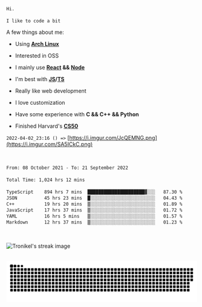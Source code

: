 ```
Hi.

I like to code a bit
```

A few things about me:

-   Using **[Arch Linux](https://archlinux.org/)**

-   Interested in OSS

-   I mainly use **[React](https://reactjs.org/) && [Node](https://nodejs.org/en/)**

-   I'm best with **[JS](https://www.javascript.com/)/[TS](https://www.typescriptlang.org/)**

-   Really like web development

-   I love customization

-   Have some experience with **C && C++ && Python**

-   Finished Harvard's **[CS50](https://cs50.harvard.edu)**

`2022-04-02_23:16 () =>` [https://i.imgur.com/JcQEMNG.png](https://i.imgur.com/SA5ICkC.png)

<br>

<!--START_SECTION:waka-->

```text
From: 08 October 2021 - To: 21 September 2022

Total Time: 1,024 hrs 12 mins

TypeScript    894 hrs 7 mins  █████████████████████▓░░░   87.30 %
JSON          45 hrs 23 mins  █░░░░░░░░░░░░░░░░░░░░░░░░   04.43 %
C++           19 hrs 20 mins  ▒░░░░░░░░░░░░░░░░░░░░░░░░   01.89 %
JavaScript    17 hrs 37 mins  ▒░░░░░░░░░░░░░░░░░░░░░░░░   01.72 %
YAML          16 hrs 5 mins   ▒░░░░░░░░░░░░░░░░░░░░░░░░   01.57 %
Markdown      12 hrs 37 mins  ▒░░░░░░░░░░░░░░░░░░░░░░░░   01.23 %
```

<!--END_SECTION:waka-->

<br>

<p><img align="center" src="https://github-readme-streak-stats.herokuapp.com/?user=Tronikelis&theme=dark" alt="Tronikel's streak image" /></p>

<br>

<img title="" src="https://raw.githubusercontent.com/Tronikelis/Tronikelis/output/github-contribution-grid-snake.svg" alt="very cool snake thingey" data-align="left">
